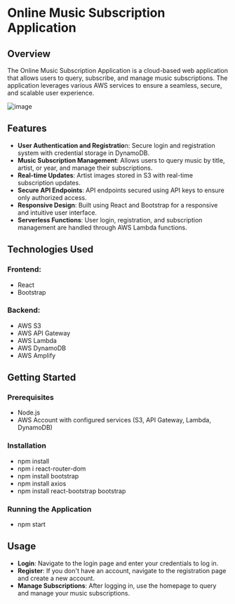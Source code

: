 # Online Music Subscription Application
## Overview
The Online Music Subscription Application is a cloud-based web application that allows users to query, subscribe, and manage music subscriptions. The application leverages various AWS services to ensure a seamless, secure, and scalable user experience.

![image](https://github.com/user-attachments/assets/aa96cb70-c489-4b4c-9fd7-1ddc0ac40e41)


## Features
- **User Authentication and Registratio**n: Secure login and registration system with credential storage in DynamoDB.
- **Music Subscription Management**: Allows users to query music by title, artist, or year, and manage their subscriptions.
- **Real-time Updates**: Artist images stored in S3 with real-time subscription updates.
- **Secure API Endpoints**: API endpoints secured using API keys to ensure only authorized access.
- **Responsive Design**: Built using React and Bootstrap for a responsive and intuitive user interface.
- **Serverless Functions**: User login, registration, and subscription management are handled through AWS Lambda functions.

## Technologies Used
### Frontend:
- React
- Bootstrap
### Backend:
- AWS S3
- AWS API Gateway
- AWS Lambda
- AWS DynamoDB
- AWS Amplify

## Getting Started
### Prerequisites
- Node.js
- AWS Account with configured services (S3, API Gateway, Lambda, DynamoDB)
### Installation
- npm install
- npm i react-router-dom
- npm install bootstrap
- npm install axios
- npm install react-bootstrap bootstrap
### Running the Application
- npm start

## Usage
- **Login**: Navigate to the login page and enter your credentials to log in.
- **Register**: If you don't have an account, navigate to the registration page and create a new account.
- **Manage Subscriptions**: After logging in, use the homepage to query and manage your music subscriptions.


